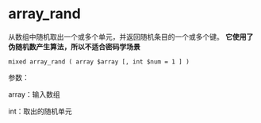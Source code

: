 # array\_rand

从数组中随机取出一个或多个单元，并返回随机条目的一个或多个键。 **它使用了伪随机数产生算法，所以不适合密码学场景**

```
mixed array_rand ( array $array [, int $num = 1 ] )
```

参数：

array：输入数组

int：取出的随机单元





